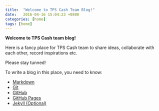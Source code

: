 ```yaml
---
title:  "Welcome to TPS Cash Team Blog!"
date:   2016-04-16 15:04:23 +0800
categories: [home]
tags: [home]
---
```


**Welcome to TPS Cash team blog!**

Here is a fancy place for TPS Cash team to share ideas, collaborate with each other, record inspirations etc.

Please stay tunned!

To write a blog in this place, you need to know:

* [Markdown](https://guides.github.com/features/mastering-markdown/#intro)
* [Git](https://git-scm.com/book/en/v2)
* [GitHub](https://github.com/)
* [GitHub Pages](https://pages.github.com/)
* [Jekyll (Optional)](http://jekyllcn.com/)
